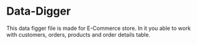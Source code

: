 # Data-Digger

This data figger file is made for E-Commerce store.
In it you able to work with customers, orders, products and order details table.
